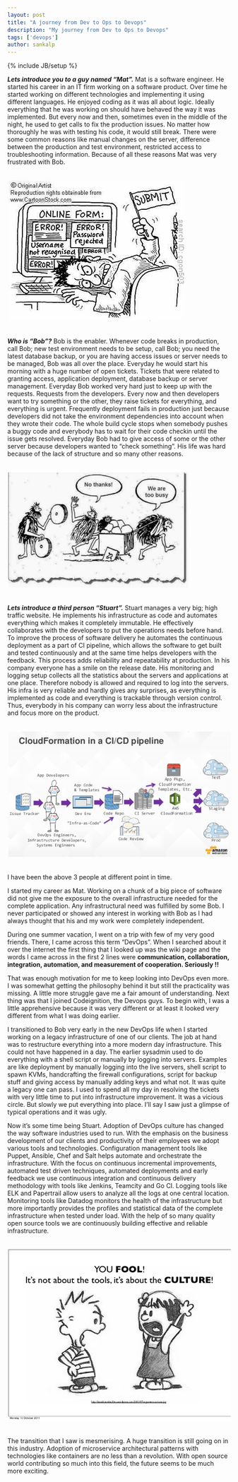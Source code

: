 ```yaml
---
layout: post
title: "A journey from Dev to Ops to Devops"
description: "My journey from Dev to Ops to Devops"
tags: ['devops']
author: sankalp
---
```

{% include JB/setup %}

***Lets introduce you to a guy named “Mat”.***
Mat is a software engineer. He started his career in an IT firm working on a software product.
Over time he started working on different technologies and implementing it using different languages.
He enjoyed coding as it was all about logic. Ideally everything that he was working on should have
behaved the way it was implemented. But every now and then, sometimes even in the middle of the
night, he used to get calls to fix the production issues. No matter how thoroughly he was with testing
his code, it would still break. There were some common reasons like manual changes on the server,
difference between the production and test environment, restricted access to troubleshooting information.
Because of all these reasons Mat was very frustrated with Bob.

<div class="row"><div class='col-md-6 col-md-offset-3'><img class="img-responsive" alt="frustrated developer" src="/assets/blogs/dev2ops-01.jpg" style="margin: 20px 2px;"></div></div>

***Who is “Bob”?***
Bob is the enabler. Whenever code breaks in production, call Bob; new test environment needs to be setup,
call Bob; you need the latest database backup, or you are having access issues or server needs to be managed,
Bob was all over the place. Everyday he would start his morning with a huge number of open tickets. Tickets
that were related to granting access, application deployment, database backup or server management.
Everyday Bob worked very hard just to keep up with the requests. Requests from the developers. Every now
and then developers want to try something or the other, they raise tickets for everything, and everything is
urgent. Frequently deployment fails in production just because developers did not take the environment
dependencies into account when they wrote their code. The whole build cycle stops when somebody pushes
a buggy code and everybody has to wait for their code checkin until the issue gets resolved.  Everyday
Bob had to give access of some or the other server because developers wanted to “check something”. His life
was hard because of the lack of structure and so many other reasons.

<div class="row"><div class='col-md-6 col-md-offset-3'><img class="img-responsive" alt="hopeless operations guy" src="/assets/blogs/dev2ops-02.jpg" style="margin: 20px 2px;"></div></div>

***Lets introduce a third person “Stuart”.***
Stuart manages a very big; high traffic website. He implements his infrastructure as code and automates everything
which makes it completely immutable. He effectively collaborates with the developers to put the operations needs
before hand. To improve the process of software delivery he automates the continuous deployment as a part of CI pipeline,
which allows the software to get built and tested continuously and at the same time helps developers with the feedback.
This process adds reliability and repeatability at production. In his company everyone has a smile on the release date.
His monitoring and logging setup collects all the statistics about the servers and applications at one place. Therefore
nobody is allowed and required to log into the servers. His infra is very reliable and hardly gives any surprises, as
everything is implemented as code and everything is trackable through version control. Thus, everybody in his company
can worry less about the infrastructure and focus more on the product.

<div class="row"><div class='col-md-8 col-md-offset-2'><img class="img-responsive" alt="efficient infrastructure`" src="/assets/blogs/dev2ops-03.jpg" style="margin: 20px 2px;"></div></div>

I have been the above 3 people at different point in time.

I started my career as Mat. Working on a chunk of a big piece of software did not give me the exposure to the overall
infrastructure needed for the complete application. Any infrastructural need was fulfilled by some Bob. I never
participated or showed any interest in working with Bob as I had always thought that his and my work were completely independent.

During one summer vacation, I went on a trip with few of my very good friends. There,
I came across this term “DevOps”. When I searched about it over the internet the first thing that I looked up was the
wiki page and the words I came across in the first 2 lines were **communication, collaboration, integration, automation,
and measurement of cooperation. Seriously !!**

That was enough motivation for me to keep looking into DevOps even more. I was somewhat getting the philosophy behind it but
still the practicality was missing. A little more struggle gave me a fair amount of understanding.
Next thing was that I joined Codeignition, the Devops guys. To begin with, I was a little apprehensive because it was very
different or at least it looked very different from what I was doing earlier.

I transitioned to Bob very early in the new DevOps life when I started working on a legacy infrastructure of one of our clients. The job at hand was to restructure everything into a more modern day infrastructure. This could not have happened in a day. The earlier sysadmin used to do everything with a shell script or manually by logging into servers. Examples are like
deployment by manually logging into the live servers, shell script to spawn KVMs, handcrafting the firewall configurations,
script for backup stuff and giving access by manually adding keys and what not. It was quite a legacy one can pass. I used
to spend all my day in resolving the tickets with very little time to put into infrastructure improvement. It was a vicious
circle. But slowly we put everything into place. I’ll say I saw just a glimpse of typical operations and it was ugly.

Now it’s some time being Stuart. Adoption of DevOps culture has changed the way software industries used to run. With the
emphasis on the business development of our clients and productivity of their employees we adopt various tools and technologies.
Configuration management tools like Puppet, Ansible, Chef and Salt helps automate and orchestrate the infrastructure. With the focus on continuous incremental improvements, automated test driven techniques, automated deployments and early feedback we use continuous integration and continuous delivery methodology with tools like Jenkins, Teamcity and Go CI.
Logging tools like ELK and Papertrail allow users to analyze all the logs at one central location. Monitoring tools like Datadog monitors the health of the infrastructure but more importantly provides the profiles and statistical data of the complete infrastructure when tested under load. With the help of so many quality open source tools we are continuously building effective and reliable infrastructure.

<div class="row"><div class='col-md-8 col-md-offset-2'><img class="img-responsive" alt="devops funda" src="/assets/blogs/dev2ops-04.jpg" style="margin: 20px 2px;"></div></div>

The transition that I saw is mesmerising. A huge transition is still going on in this industry. Adoption of microservice architectural patterns with technologies like containers are no less than a revolution. With open source world contributing so much into this field, the future seems to be much more exciting.
